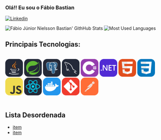 ### Olá!! Eu sou o Fábio Bastian

[![Linkedin](https://img.shields.io/badge/LinkedIn-0077B5?style=for-the-badge&logo=linkedin&logoColor=white)](https://www.linkedin.com/in/f%C3%A1bio-bastian-05a863169/)

<div style="align-items: center;">
  <img style="height: 10em;" src="https://github-readme-stats.vercel.app/api?username=FabioBastian&show_icons=true&theme=dracula" alt="Fábio Júnior Nielsson Bastian' GithHub Stats">
  <img style="height: 10em;" src="https://github-readme-stats.vercel.app/api/top-langs?username=FabioBastian&layout=donut&theme=dracula" alt="Most Used Languages">
</div>

## Principais Tecnologias:

<div style="display: inline_block;"><br>
  <img style="width: 4em;" src="https://github.com/tandpfun/skill-icons/raw/main/icons/Java-Dark.svg" alt="Java">
  <img style="width: 4em;" src="https://github.com/tandpfun/skill-icons/raw/main/icons/Spring-Dark.svg" alt="Spring">
  <img style="width: 4em;" src="https://github.com/tandpfun/skill-icons/raw/main/icons/PostgreSQL-Dark.svg" alt="Postgres">
  <img style="width: 4em;" src="https://github.com/tandpfun/skill-icons/raw/main/icons/MySQL-Dark.svg" alt="MySql">
  <img style="width: 4em;" src="https://github.com/tandpfun/skill-icons/raw/main/icons/CS.svg" alt="CS">
  <img style="width: 4em;" src="https://github.com/tandpfun/skill-icons/raw/main/icons/DotNet.svg" alt="DotNet">
  <img style="width: 4em;" src="https://github.com/tandpfun/skill-icons/raw/main/icons/HTML.svg" alt="HTML">
  <img style="width: 4em;" src="https://github.com/tandpfun/skill-icons/raw/main/icons/CSS.svg" alt="CSS">
  <img style="width: 4em;" src="https://github.com/tandpfun/skill-icons/raw/main/icons/JavaScript.svg" alt="JavaScript">
  <img style="width: 4em;" src="https://github.com/tandpfun/skill-icons/raw/main/icons/React-Dark.svg" alt="React">
  <img style="width: 4em;" src="https://github.com/tandpfun/skill-icons/raw/main/icons/Docker.svg" alt="Docker">
  <img style="width: 4em;" src="https://github.com/tandpfun/skill-icons/raw/main/icons/Git.svg" alt="Git">
  <img style="width: 4em;" src="https://github.com/tandpfun/skill-icons/raw/main/icons/Postman.svg" alt="Postman">
</div><br>

## Lista Desordenada

- [item](https://link.com)
- [item](https://link.com)
